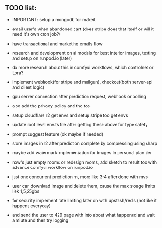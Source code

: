 ## TODO list:

- IMPORTANT: setup a mongodb for makeit
- email user's when abandoned cart (does stripe does that itself or will it need it's own cron job?)
- have transactional and marketing emails flow
- research and development on ai models for best interior images, testing and setup on runpod.io (later)
- do more research about this in comfyui workflows, which controlnet or Lora?
- implement webhook(for stripe and mailgun), checkout(both server-api and client logic)
- gpu server connection after prediction request, webhook or polling
- also add the privacy-policy and the tos
- setup cloudflare r2 get envs and setup stripe too get envs
- update root level env.ts file after getting these above for type safety
- prompt suggest feature (ok maybe if needed)
- store images in r2 after prediction complete by compressing using sharp
- maybe add watermark implementation for images in personal plan tier
- now's just empty rooms or redesign rooms, add sketch to result too with advance comfyui workflow on runpod.io
- just one concurrent prediction rn, more like 3-4 after done with mvp
- user can download image and delete them, cause the max stoage limits liek 1,5,25gbs

- for security implement rate limiting later on with upstash/redis (not like it happens everyday)
- and send the user to 429 page with into about what happened and wait a miute and then try logging
